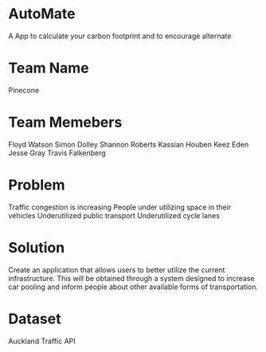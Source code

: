 # AutoMate 
A App to calculate your carbon footprint and to encourage alternate

# Team Name

Pinecone

# Team Memebers

Floyd Watson
Simon Dolley
Shannon Roberts
Kassian Houben
Keez Eden
Jesse Gray
Travis Falkenberg

# Problem
Traffic congestion is increasing
People under utilizing space in their vehicles
Underutilized public transport
Underutilized cycle lanes


# Solution
Create an application that allows users to better utilize the current infrastructure. 
This will be obtained through a system designed to increase car pooling and inform people about other available forms of transportation.



# Dataset

Auckland Traffic API




